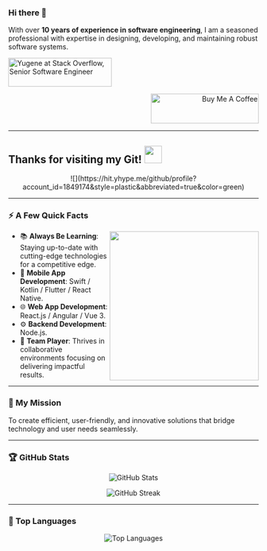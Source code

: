 ### Hi there 👋

With over **10 years of experience in software engineering**, I am a seasoned professional with expertise in designing, developing, and maintaining robust software systems.

<p align="left">
  <a href="https://stackoverflow.com/users/7906279/yugene">
    <img src="https://stackoverflow.com/users/flair/7906279.png?theme=dark" width="208" height="58" alt="Yugene at Stack Overflow, Senior Software Engineer" title="Yugene at Stack Overflow, Senior Software Engineer">
  </a>
</p>
<p align="right">
  <a href="https://www.buymeacoffee.com/yugene" target="_blank"><img src="https://cdn.buymeacoffee.com/buttons/v2/default-yellow.png" alt="Buy Me A Coffee" style="height: 60px !important;width: 217px !important;" ></a>
</p>

---

## Thanks for visiting my Git! <img src="https://media.giphy.com/media/hvRJCLFzcasrR4ia7z/giphy.gif" width="35px">

<p align="center">
  ![](https://hit.yhype.me/github/profile?account_id=1849174&style=plastic&abbreviated=true&color=green)
</p>

---

### ⚡️ A Few Quick Facts

<img align="right" src="https://steamuserimages-a.akamaihd.net/ugc/1631947648964785474/81CBA15178466DD47195A239232202E78987B714/?imw=637&imh=358&ima=fit&impolicy=Letterbox&imcolor=%23000000&letterbox=true" width="300"/>

- 📚 **Always Be Learning**: Staying up-to-date with cutting-edge technologies for a competitive edge.
- 🤳 **Mobile App Development**: Swift / Kotlin / Flutter / React Native.
- 🌐 **Web App Development**: React.js / Angular / Vue 3.
- ⚙️ **Backend Development**: Node.js.
- 🤝 **Team Player**: Thrives in collaborative environments focusing on delivering impactful results.

---

### 🎯 My Mission
To create efficient, user-friendly, and innovative solutions that bridge technology and user needs seamlessly.

---

### 🏆 GitHub Stats
<p align="center">
  <img src="https://github-readme-stats.vercel.app/api?username=AresVampire&show_icons=true&theme=radical" alt="GitHub Stats" />
</p>
<p align="center">
  <img src="https://github-readme-streak-stats.herokuapp.com/?user=AresVampire&theme=radical" alt="GitHub Streak" />
</p>

---

### 🌟 Top Languages
<p align="center">
  <img src="https://github-readme-stats.vercel.app/api/top-langs/?username=AresVampire&layout=compact&theme=radical" alt="Top Languages" />
</p>

<!--### Hi there 👋

With over 10 years of experience in software engineering, I am a seasoned professional with expertise in designing, developing, and maintaining software systems. <br/>

<a href="https://www.buymeacoffee.com/yugene"><img src="https://img.buymeacoffee.com/button-api/?text=Buy me a coffee&emoji=☕&slug=yugene&button_colour=FFDD00&font_colour=000000&font_family=Cookie&outline_colour=000000&coffee_colour=ffffff" /></a>

# Thanks for visiting my Git! <img src="https://media.giphy.com/media/hvRJCLFzcasrR4ia7z/giphy.gif" width="35px">

<a target="blank" href="https://profile-counter.glitch.me/comwonderfula/count.svg"><p align="center">❤ Visitor Counts ❤<br><br> <img src="https://profile-counter.glitch.me/comwonderfula/count.svg" /></a>

<p align="center">
<!--   <img src="https://github-profile-trophy.vercel.app/?username=unicorn-talent&rank=SSS,SS,S,AAA,AA,A,B,C,SECRET&theme=gruvbox" /> 
</p>

<img align="right" src="https://steamuserimages-a.akamaihd.net/ugc/1631947648964785474/81CBA15178466DD47195A239232202E78987B714/?imw=637&imh=358&ima=fit&impolicy=Letterbox&imcolor=%23000000&letterbox=true" width="300"/>

## ⚡️ A Few Quick Facts


🔭 Always Be Learning New Technologies for a Competitive Edge

🤔 Mobile App Development (Swift / Kotlin / Flutter / React Native)

🤔 Web App Development (React.js / Angular / Vue 3)

🤔 Backend Development (Node.js)
-->

<!--<h2>🚀 Some Tools I Use</h2> -->
<!--
<p align="left">
  
<img alt="JavaScript" src="https://img.shields.io/badge/-JavaScript-F0DB4F?style=flat-square&logo=javascript&logoColor=black" />
<img alt="TypeScript" src="https://img.shields.io/badge/-TypeScript-007ACC?style=flat-square&logo=typescript&logoColor=white" />
<img alt="React" src="https://img.shields.io/badge/-React-45b8d8?style=flat-square&logo=react&logoColor=white" />
<img alt="Vue" src="https://img.shields.io/badge/-VueJS-45b8d8?style=flat-square&logo=vue.js&logoColor=white" />
<img alt="Web3.js" src="https://img.shields.io/badge/-Web3.js-F16822?style=flat-square&logo=web3.js&logoColor=white" />
<img alt="Next.js" src="https://img.shields.io/badge/-Next.js-black?style=flat-square&logo=next.js&logoColor=white" />
<img alt="Nodejs" src="https://img.shields.io/badge/-Node.js-43853d?style=flat-square&logo=Node.js&logoColor=white" />
<img alt="CSS3" src="https://img.shields.io/badge/-CSS3-1572B6?style=flat-square&logo=css3&logoColor=white" />
<img alt="Sass" src="https://img.shields.io/badge/-Sass-CC6699?style=flat-square&logo=sass&logoColor=white" />
<img alt="HTML5" src="https://img.shields.io/badge/-HTML5-E34F26?style=flat-square&logo=html5&logoColor=white" />
<img alt="SQLite" src="https://img.shields.io/badge/-SQLite-003B57?style=flat-square&logo=sqlite&logoColor=white" />
<img alt="MySQL" src="https://img.shields.io/badge/-MySQL-4479A1?style=flat-square&logo=mysql&logoColor=white" />
<img alt="Docker" src="https://img.shields.io/badge/-Docker-2496ED?style=flat-square&logo=docker&logoColor=white" />
<img alt="Bootstrap" src="https://img.shields.io/badge/-Boostrap-7952B3?style=flat-square&logo=bootstrap&logoColor=white" />
<img alt="AWS" src="https://img.shields.io/badge/-Amazon%20AWS-232F3E?style=flat-square&logo=amazon-aws&logoColor=white" />


</p> -->

<!--![Github Stats](https://github-readme-stats.vercel.app/api?username=AresVampire&count_private=true&show_icons=true&include_all_commits=true) -->

<!--
<p align="left">
  <img src="https://github-readme-stats.vercel.app/api/top-langs/?username=AresVampire&hide=TeX&layout=compact" />
</p>
-->
<!--![Visitor Badge](https://visitor-badge.laobi.icu/badge?page_id=AresVampire.AresVampire) -->
<!--
**AresVampire/AresVampire** is a ✨ _special_ ✨ repository because its `README.md` (this file) appears on your GitHub profile.

Here are some ideas to get you started:

- 🔭 I’m currently working on ...
- 🌱 I’m currently learning ...
- 👯 I’m looking to collaborate on ...
- 🤔 I’m looking for help with ...
- 💬 Ask me about ...
- 📫 How to reach me: ...
- 😄 Pronouns: ...
- ⚡ Fun fact: ...
-->
